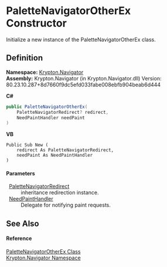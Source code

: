 # PaletteNavigatorOtherEx Constructor


Initialize a new instance of the PaletteNavigatorOtherEx class.



## Definition
**Namespace:** <a href="a21ac074-d119-3dc6-bd1c-d3a12c0128bc.md">Krypton.Navigator</a>  
**Assembly:** Krypton.Navigator (in Krypton.Navigator.dll) Version: 80.23.10.287+8d7660f9dc5efd033fabe008ebfb904beab6d444

**C#**
``` C#
public PaletteNavigatorOtherEx(
	PaletteNavigatorRedirect? redirect,
	NeedPaintHandler needPaint
)
```
**VB**
``` VB
Public Sub New ( 
	redirect As PaletteNavigatorRedirect,
	needPaint As NeedPaintHandler
)
```



#### Parameters
<dl><dt>  <a href="e6c26c4c-f070-7481-1460-037840962498.md">PaletteNavigatorRedirect</a></dt><dd>inheritance redirection instance.</dd><dt>  <a href="33f685bd-f838-7c82-3e84-2827dccd141e.md">NeedPaintHandler</a></dt><dd>Delegate for notifying paint requests.</dd></dl>

## See Also


#### Reference
<a href="c25808f9-c4fe-1abb-b795-6ad667daee50.md">PaletteNavigatorOtherEx Class</a>  
<a href="a21ac074-d119-3dc6-bd1c-d3a12c0128bc.md">Krypton.Navigator Namespace</a>  
